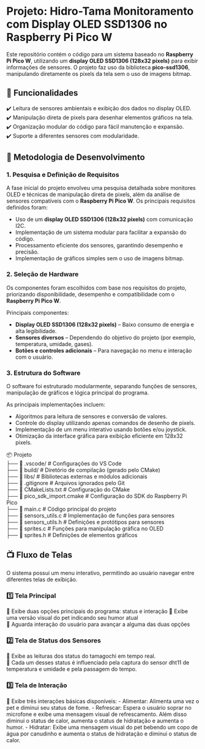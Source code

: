 # Projeto: Hidro-Tama Monitoramento com Display OLED SSD1306 no Raspberry Pi Pico W  

Este repositório contém o código para um sistema baseado no **Raspberry Pi Pico W**, utilizando um **display OLED SSD1306 (128x32 pixels)** para exibir informações de sensores. O projeto faz uso da biblioteca **pico-ssd1306**, manipulando diretamente os pixels da tela sem o uso de imagens bitmap.  

## 📌 **Funcionalidades**  
✔️ Leitura de sensores ambientais e exibição dos dados no display OLED.  
✔️ Manipulação direta de pixels para desenhar elementos gráficos na tela.  
✔️ Organização modular do código para fácil manutenção e expansão.  
✔️ Suporte a diferentes sensores com modularidade.  

## 🔧 **Metodologia de Desenvolvimento**  

### **1. Pesquisa e Definição de Requisitos**  
A fase inicial do projeto envolveu uma pesquisa detalhada sobre monitores OLED e técnicas de manipulação direta de pixels, além da análise de sensores compatíveis com o **Raspberry Pi Pico W**. Os principais requisitos definidos foram:  

- Uso de um **display OLED SSD1306 (128x32 pixels)** com comunicação I2C.  
- Implementação de um sistema modular para facilitar a expansão do código.  
- Processamento eficiente dos sensores, garantindo desempenho e precisão.  
- Implementação de gráficos simples sem o uso de imagens bitmap.  

### **2. Seleção de Hardware**  
Os componentes foram escolhidos com base nos requisitos do projeto, priorizando disponibilidade, desempenho e compatibilidade com o **Raspberry Pi Pico W**.  

Principais componentes:  
- **Display OLED SSD1306 (128x32 pixels)** – Baixo consumo de energia e alta legibilidade.  
- **Sensores diversos** – Dependendo do objetivo do projeto (por exemplo, temperatura, umidade, gases).  
- **Botões e controles adicionais** – Para navegação no menu e interação com o usuário.  

### **3. Estrutura do Software**  
O software foi estruturado modularmente, separando funções de sensores, manipulação de gráficos e lógica principal do programa.  

As principais implementações incluem:  
- Algoritmos para leitura de sensores e conversão de valores.  
- Controle do display utilizando apenas comandos de desenho de pixels.  
- Implementação de um menu interativo usando botões e/ou joystick.  
- Otimização da interface gráfica para exibição eficiente em 128x32 pixels.  

📦 Projeto  
 ├── 📂 .vscode/            # Configurações do VS Code  
 ├── 📂 build/              # Diretório de compilação (gerado pelo CMake)  
 ├── 📂 libs/               # Bibliotecas externas e módulos adicionais  
 ├── 📄 .gitignore          # Arquivos ignorados pelo Git  
 ├── 📄 CMakeLists.txt      # Configuração do CMake  
 ├── 📄 pico_sdk_import.cmake  # Configuração do SDK do Raspberry Pi Pico  
 ├── 📄 main.c              # Código principal do projeto  
 ├── 📄 sensors_utils.c     # Implementação de funções para sensores  
 ├── 📄 sensors_utils.h     # Definições e protótipos para sensores  
 ├── 📄 sprites.c           # Funções para manipulação gráfica no OLED  
 ├── 📄 sprites.h           # Definições de elementos gráficos  


## 📺 **Fluxo de Telas**  
O sistema possui um menu interativo, permitindo ao usuário navegar entre diferentes telas de exibição.  

### **1️⃣ Tela Principal**  
📌 Exibe duas opções principais do programa: status e interação
📌 Exibe uma versão visual do pet indicando seu humor atual  
📌 Aguarda interação do usuário para avançar a alguma das duas opções  

### **2️⃣ Tela de Status dos Sensores**  
📌 Exibe as leituras dos status do tamagochi em tempo real.  
📌 Cada um desses status é influenciado pela captura do sensor dht11 de temperatura e umidade e pela passagem do tempo.

### **3️⃣ Tela de Interação**
📌 Exibe três interações básicas disponíveis:
    - Alimentar: Alimenta uma vez o pet e diminui seu status de fome.
    - Refrescar: Espera o usuário soprar no microfone e exibe uma mensagem visual de refrescamento. Além disso diminui o status de calor, aumenta o status de hidratação e aumenta o humor.
    - Hidratar: Exibe uma mensagem visual do pet bebendo um copo de água por canudinho e aumenta o status de hidratação e diminui o status de calor.
